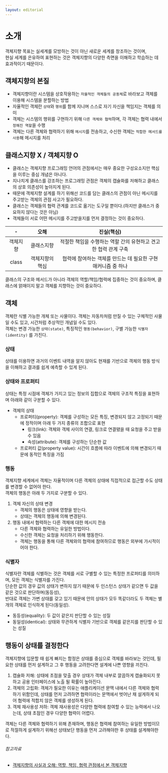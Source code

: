 ```yaml
---
layout: editorial
---
```


# 소개

객체지향 목표는 실세계를 모방하는 것이 아닌 새로운 세계를 창조하는 것이며,  
현실 세계를 은유하여 표현하는 것은 객체지향의 다양한 측면을 이해하고 학습하는 데 효과적이기 때문이다.

## 객체지향의 본질

- 객체지향이란 시스템을 상호작용하는 `자율적인 객체들의 공동체`로 바라보고 객체를 이용해 시스템을 분할하는 방법
- 자율적인 객체란 `상태`와 `행위`를 함께 지니며 스스로 자기 자신을 책임지는 객체를 의미
- 객체는 시스템의 행위를 구현하기 위해 `다른 객체와 협력`하며, 각 객체는 협력 내에서 `정해진 역할`을 수행
- 객체는 다른 객체와 협력하기 위해 `메시지`를 전송하고, 수신한 객체는 `적합한 메서드를 사용`해 메시지를 처리

## 클래스지향 X / 객체지향 O

- 클래스는 객체지향 프로그래밍 언어의 관점에서는 매우 중요한 구성요소지만 핵심을 이루는 중심 개념은 아니다.
- 지나치게 클래스를 강조하는 프로그래밍 관점은 객체의 캡슐화를 저해하고 클래스의 상호 의존성이 높아지게 된다.
- 때문에 객체지향 설계를 하기 위해선 코드를 담는 클래스의 관점이 아닌 메시지를 주고받는 객체의 관점 사고가 필요하다.
- 클래스는 객체들의 협력 관계를 코드로 옮기는 도구일 뿐이다.(하지만 클래스가 중요하지 않다는 것은 아님)
- 객체들이 서로 어떤 메시지를 주고받을지를 먼저 결정하는 것이 중요하다.

|   -   |    오해    |                진실(핵심)                |
|:-----:|:--------:|:------------------------------------:|
| 객체지향  |  클래스지향   | 적절한 책임을 수행하는 역할 간의 유현하고 견고한 협력 관계 구축 |
| class | 객체지향의 핵심 | 협력에 참여하는 객체를 만드는 데 필요한 구현 매커니즘 중 하나  |

클래스의 구조와 메서드가 아니라 객체의 역할/책임/협력에 집중하는 것이 중요하며, 클래스에 얽매이지 말고 객체를 지향하는 것이 중요하다.

## 객체

객체란 식별 가능한 개체 또는 사물이다. 객체는 자동차처럼 만질 수 있는 구체적인 사물일 수도 있고, 시간처럼 추상적인 개념일 수도 있다.  
객체는 변경 가능한 `상태(state)`, 특징적인 `행동(behavior)`, 구별 가능한 `식별자(identity)` 를 가진다.

### 상태

상태를 이용하면 과거의 이벤트 내역을 알지 않아도 현재를 기반으로 객체의 행동 방식을 이해하고 결과를 쉽게 예측할 수 있게 된다.

### 상태와 프로퍼티

상태는 특정 시점에 객체가 가지고 있는 정보의 집합으로 객체의 구조적 특징을 표현하며 아래와 같이 구분할 수 있다.

- 객체의 상태
    - 프로퍼티(property): 객체를 구성하는 모든 특징, 변경되지 않고 고정되기 때문에 정적이며 아래 두 가지 종류의 조합으로 표현
        - 링크(link): 객체와 객체 사이의 연결, 링크로 연결됐을 때 요청을 주고 받을 수 있음
        - 속성(attribute): 객체를 구성하는 단순한 값
    - 프로퍼티 값(property value): 시간이 흐름에 따라 이벤트에 의해 변경되기 때문에 동적인 특징을 가짐

### 행동

객체지향 세계에서 객체는 자율적이며 다른 객체의 상태에 직접적으로 접근할 수도 상태를 변경할 수 없어야 한다.  
객체의 행동은 아래 두 가지로 구분할 수 있다.

1. 객체 자신의 상태 변경
    - 객체의 행동은 상태에 영향을 받는다.
    - 상태는 객체의 행동에 의해 변경된다.
2. 행동 내에서 협력하는 다른 객체에 대한 메시지 전송
    - 다른 객체와 협력하는 유일한 방법이다.
    - 수신한 객체는 요청을 처리하기 위해 행동한다.
    - 객체는 행동을 통해 다른 객체와의 협력에 참여하므로 행동은 외부에 가시적이어야 한다.

### 식별자

식별자란 객체를 식별하는 것은 객체를 서로 구별할 수 있는 특정한 프로퍼티를 의미하며, 모든 객체는 식별자를 가진다.  
단순한 값의 경우 값의 상태가 변하지 않기 때문에 두 인스턴스 상태가 같으면 두 값을 같은 것으로 판단하며(동등성),  
반대로 객체는 가변 상태를 갖고 있기 때문에 안의 상태가 모두 똑같더라도 두 객체는 별개의 객체로 인식하게 된다(동일성).

- 동등성(equality): 두 값이 같은지 판단할 수 있는 성질
- 동일성(identical): 상태와 무관하게 식별자 기반으로 객체를 같은지를 판단할 수 있는 성질

## 행동이 상태를 결정한다

객체지향에 입문할 때 쉽게 빠지는 함정은 상태를 중심으로 객체를 바라보는 것인데, 필요한 상태를 먼저 설계하고 그 후 행동을 고려한다면 설계에 나쁜 영향을 끼친다.

1. 캡슐화 저해: 상태에 초점을 맞출 경우 상태가 객체 내부로 깔끔하게 캡슐화되지 못하고 공용 인터페이스에 노출 될 확률이 높아진다.
2. 객체의 고립화: 객체가 필요한 이유는 애플리케이션 문맥 내에서 다른 객체와 협력하기 위함인데, 상태를 먼저 고려하면 협력이라는 문맥에서 벗어난 채 설게하게 되어 협력에 적합치 않은 객체를 생성하게 된다.
3. 객체 재사용성 저하: 객체 재사용성은 다양한 협력에 참여할 수 있는 능력에서 나오는데, 상태 초점인 경우 다양한 협력이 어렵다.

객체는 다른 객체와 협력하기 위해 존재하며, 행동은 협력헤 참여하는 유일한 방법이므로 적절하게 설계하기 위해선 상태보단 행동을 먼저 고려해야한 후 상태를 설계해야한다.

###### 참고자료

- [객체지향의 사실과 오해: 역할, 책임, 협력 관점에서 본 객체지향](https://www.nl.go.kr/seoji/contents/S80100000000.do?schM=intgr_detail_view_isbn&page=1&pageUnit=10&schType=simple&schStr=객체지향의+사실&isbn=9788998139766&cipId=200539082%2C4626710)